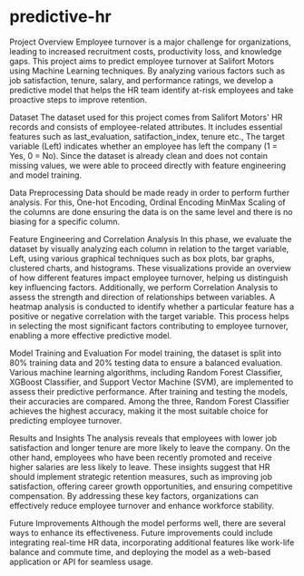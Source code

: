 # predictive-hr

Project Overview
Employee turnover is a major challenge for organizations, leading to increased recruitment costs, productivity loss, and knowledge gaps. This project aims to predict employee turnover at Salifort Motors using Machine Learning techniques. By analyzing various factors such as job satisfaction, tenure, salary, and performance ratings, we develop a predictive model that helps the HR team identify at-risk employees and take proactive steps to improve retention.

Dataset
The dataset used for this project comes from Salifort Motors' HR records and consists of employee-related attributes. It includes essential features such as last_evaluation, satifaction_index, tenure etc., The target variable (Left) indicates whether an employee has left the company (1 = Yes, 0 = No). Since the dataset is already clean and does not contain missing values, we were able to proceed directly with feature engineering and model training.

Data Preprocessing
Data should be made ready in order to perform further analysis. For this, One-hot Encoding, Ordinal Encoding MinMax Scaling of the columns are done ensuring the data is on the same level and there is no biasing for a specific column.

Feature Engineering and Correlation Analysis
In this phase, we evaluate the dataset by visually analyzing each column in relation to the target variable, Left, using various graphical techniques such as box plots, bar graphs, clustered charts, and histograms. These visualizations provide an overview of how different features impact employee turnover, helping us distinguish key influencing factors.
Additionally, we perform Correlation Analysis to assess the strength and direction of relationships between variables. A heatmap analysis is conducted to identify whether a particular feature has a positive or negative correlation with the target variable. This process helps in selecting the most significant factors contributing to employee turnover, enabling a more effective predictive model.

Model Training and Evaluation
For model training, the dataset is split into 80% training data and 20% testing data to ensure a balanced evaluation. Various machine learning algorithms, including Random Forest Classifier, XGBoost Classifier, and Support Vector Machine (SVM), are implemented to assess their predictive performance.
After training and testing the models, their accuracies are compared. Among the three, Random Forest Classifier achieves the highest accuracy, making it the most suitable choice for predicting employee turnover.

Results and Insights
The analysis reveals that employees with lower job satisfaction and longer tenure are more likely to leave the company. On the other hand, employees who have been recently promoted and receive higher salaries are less likely to leave.
These insights suggest that HR should implement strategic retention measures, such as improving job satisfaction, offering career growth opportunities, and ensuring competitive compensation. By addressing these key factors, organizations can effectively reduce employee turnover and enhance workforce stability.

Future Improvements
Although the model performs well, there are several ways to enhance its effectiveness. Future improvements could include integrating real-time HR data, incorporating additional features like work-life balance and commute time, and deploying the model as a web-based application or API for seamless usage.
